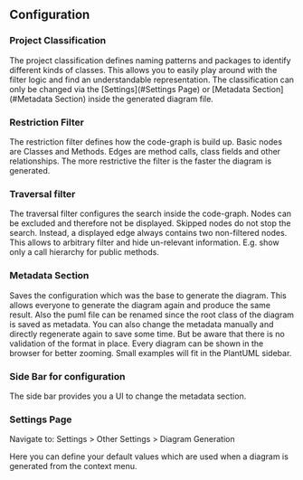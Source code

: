 ## Configuration

### Project Classification

The project classification defines naming patterns and packages to identify different kinds of classes. This allows you 
to easily play around with the filter logic and find an understandable representation. The classification can only be 
changed via the [Settings](#Settings Page) or [Metadata Section](#Metadata Section) inside the generated diagram file. 

### Restriction Filter

The restriction filter defines how the code-graph is build up. Basic nodes are Classes and Methods. 
Edges are method calls, class fields and other relationships. The more restrictive the filter is the faster the diagram is generated.

### Traversal filter

The traversal filter configures the search inside the code-graph. Nodes can be excluded and therefore not be displayed. 
Skipped nodes do not stop the search. Instead, a displayed edge always contains two non-filtered nodes. This allows 
to arbitrary filter and hide un-relevant information. E.g. show only a call hierarchy for public methods.

### Metadata Section

Saves the configuration which was the base to generate the diagram. This allows everyone to generate the diagram again and produce the same result. Also the puml file can be renamed since the root class of the diagram is saved as metadata. You can also change the metadata manually and directly regenerate again to save some time. But be aware that there is no validation of the format in place.
Every diagram can be shown in the browser for better zooming. Small examples will fit in the PlantUML sidebar.

### Side Bar for configuration

The side bar provides you a UI to change the metadata section. 

### Settings Page

Navigate to: Settings > Other Settings > Diagram Generation

Here you can define your default values which are used when a diagram is generated from the context menu.
